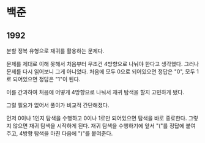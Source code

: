 # 백준

## 1992

분할 정복 유형으로 재귀를 활용하는 문제다.

문제를 제대로 이해 못해서 처음부터 무조건 4방향으로 나눠야 한다고 생각했다. 그러나 문제를 다시 읽어보니 그게 아니었다. 처음에 모두 0으로 되어있으면 정답은 "0", 모두 1로 되어있으면 정답은 "1"이 된다.

이를 간과하여 처음에 어떻게 4방향으로 나눠서 재귀 탐색을 할지 고민하게 됐다.

그럴 필요가 없어서 풀이가 비교적 간단해졌다. 

먼저 0이나 1인지 탐색을 수행하고 0이나 1로만 되어있으면 탐색을 바로 종료한다. 그렇지 않으면 재귀 탐색을 시작하게 된다. 재귀 탐색을 수행하기에 앞서 "("를 정답에 붙여주고, 4방향 탐색을 마친 다음에 ")"를 붙여준다.